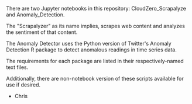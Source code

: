 There are two Jupyter notebooks in this repository:  CloudZero_Scrapalyze and Anomaly_Detection.

The "Scrapalyzer" as its name implies, scrapes web content and analyzes the sentiment of that content.

The Anomaly Detector uses the Python version of Twitter's Anomaly Detection R package to detect anomalous readings in time series data.

The requirements for each package are listed in their respectively-named text files.

Additionally, there are non-notebook version of these scripts available for use if desired.

- Chris
